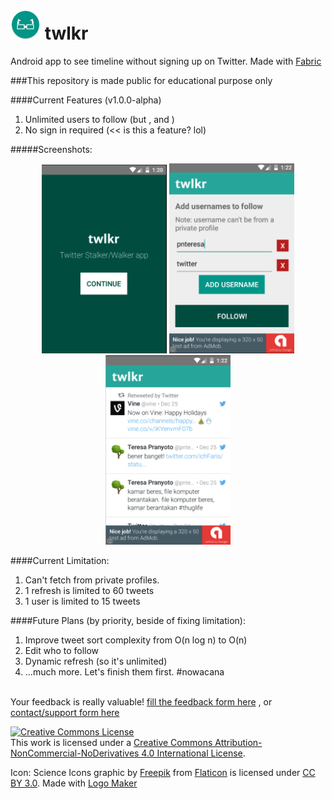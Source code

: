 # <img src="https://raw.githubusercontent.com/pnteresa/twlkr/develop/app/src/main/res/mipmap-mdpi/ic_launcher.png"/> twlkr
Android app to see timeline without signing up on Twitter. Made with <a href="http://fabric.io">Fabric</a>

###This repository is made public for educational purpose only

####Current Features (v1.0.0-alpha)
1. Unlimited users to follow (but , and )
2. No sign in required (<< is this a feature? lol)


#####Screenshots:
<center>
<img width="200px" src="https://raw.githubusercontent.com/pnteresa/twlkr/develop/screenshots%20%26%20images/scr01.png"/> 
<img width="200px" src="https://raw.githubusercontent.com/pnteresa/twlkr/develop/screenshots%20%26%20images/scr02.png"/> 
<img width="200px" src="https://raw.githubusercontent.com/pnteresa/twlkr/develop/screenshots%20%26%20images/scr03.png"/>
</center>

####Current Limitation:
1. Can't fetch from private profiles.
2. 1 refresh is limited to 60 tweets
3. 1 user is limited to 15 tweets

####Future Plans (by priority, beside of fixing limitation):
1. Improve tweet sort complexity from O(n log n) to O(n)
2. Edit who to follow
3. Dynamic refresh (so it's unlimited)
4. ...much more. Let's finish them first. #nowacana
<br/><br/>

Your feedback is really valuable! <a href="https://docs.google.com/forms/d/1LPjuXWyXKxnW7OlyMDt978Hc83uIrxU9USGaOGWRXkA/viewform?usp=send_form">fill the feedback form here</a>
, or
 <a href="https://docs.google.com/forms/d/1bzZENzfcvzZ27ivMq5Tml-J5brKCUU2GzG3csu_A4jk/viewform?usp=send_form">contact/support form here</a>

<a rel="license" href="http://creativecommons.org/licenses/by-nc-nd/4.0/"><img alt="Creative Commons License" style="border-width:0" src="https://i.creativecommons.org/l/by-nc-nd/4.0/88x31.png" /></a><br />This work is licensed under a <a rel="license" href="http://creativecommons.org/licenses/by-nc-nd/4.0/">Creative Commons Attribution-NonCommercial-NoDerivatives 4.0 International License</a>.


Icon: Science Icons graphic by <a href="http://www.freepik.com/">Freepik</a> from <a href="http://www.flaticon.com/">Flaticon</a> is licensed under <a href="http://creativecommons.org/licenses/by/3.0/" title="Creative Commons BY 3.0">CC BY 3.0</a>. Made with <a href="http://logomakr.com" title="Logo Maker">Logo Maker</a>
